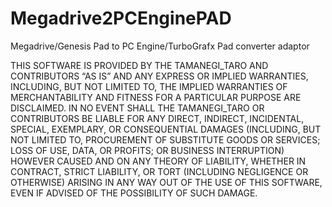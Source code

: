 # Megadrive2PCEnginePAD
Megadrive/Genesis Pad to PC Engine/TurboGrafx Pad converter adaptor

THIS SOFTWARE IS PROVIDED BY THE TAMANEGI_TARO AND CONTRIBUTORS “AS IS” AND ANY EXPRESS OR IMPLIED WARRANTIES, INCLUDING, BUT NOT LIMITED TO, THE IMPLIED WARRANTIES OF MERCHANTABILITY AND FITNESS FOR A PARTICULAR PURPOSE ARE DISCLAIMED. IN NO EVENT SHALL THE TAMANEGI_TARO OR CONTRIBUTORS BE LIABLE FOR ANY DIRECT, INDIRECT, INCIDENTAL, SPECIAL, EXEMPLARY, OR CONSEQUENTIAL DAMAGES (INCLUDING, BUT NOT LIMITED TO, PROCUREMENT OF SUBSTITUTE GOODS OR SERVICES; LOSS OF USE, DATA, OR PROFITS; OR BUSINESS INTERRUPTION) HOWEVER CAUSED AND ON ANY THEORY OF LIABILITY, WHETHER IN CONTRACT, STRICT LIABILITY, OR TORT (INCLUDING NEGLIGENCE OR OTHERWISE) ARISING IN ANY WAY OUT OF THE USE OF THIS SOFTWARE, EVEN IF ADVISED OF THE POSSIBILITY OF SUCH DAMAGE.
